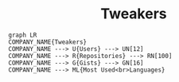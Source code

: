 <h1 align="center">Tweakers</h1>

```mermaid
graph LR
COMPANY_NAME{Tweakers}
COMPANY_NAME ---> U{Users} ---> UN[12]
COMPANY_NAME ---> R{Repositories} ---> RN[100]
COMPANY_NAME ---> G{Gists} ---> GN[16]
COMPANY_NAME ---> ML{Most Used<br>Languages}
```
